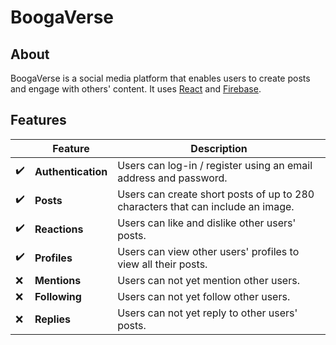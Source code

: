 # BoogaVerse

## About

BoogaVerse is a social media platform that enables users to create posts and engage with others' content. It uses [React](https://react.dev/) and [Firebase](https://firebase.google.com/).

## Features

||Feature|Description|
|-|--|--|
|✔️|**Authentication**|Users can log-in / register using an email address and password.|
|✔️|**Posts**|Users can create short posts of up to 280 characters that can include an image.|
|✔️|**Reactions**|Users can like and dislike other users' posts.|
|✔️|**Profiles**|Users can view other users' profiles to view all their posts.|
|❌|**Mentions**|Users can not yet mention other users.|
|❌|**Following**|Users can not yet follow other users.|
|❌|**Replies**|Users can not yet reply to other users' posts.|
